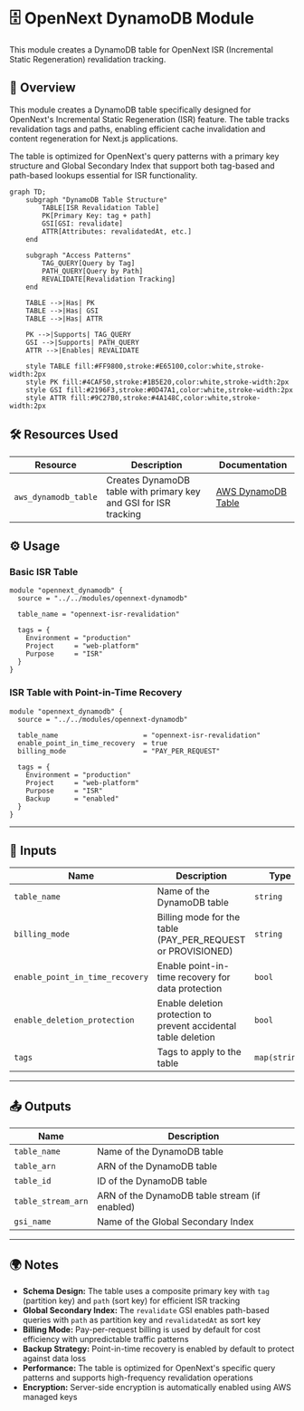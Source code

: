 # 🗄️ OpenNext DynamoDB Module

This module creates a DynamoDB table for OpenNext ISR (Incremental Static Regeneration) revalidation tracking.

## 📖 Overview

This module creates a DynamoDB table specifically designed for OpenNext's Incremental Static Regeneration (ISR) feature. The table tracks revalidation tags and paths, enabling efficient cache invalidation and content regeneration for Next.js applications.

The table is optimized for OpenNext's query patterns with a primary key structure and Global Secondary Index that support both tag-based and path-based lookups essential for ISR functionality.

```mermaid
graph TD;
    subgraph "DynamoDB Table Structure"
        TABLE[ISR Revalidation Table]
        PK[Primary Key: tag + path]
        GSI[GSI: revalidate]
        ATTR[Attributes: revalidatedAt, etc.]
    end

    subgraph "Access Patterns"
        TAG_QUERY[Query by Tag]
        PATH_QUERY[Query by Path]
        REVALIDATE[Revalidation Tracking]
    end

    TABLE -->|Has| PK
    TABLE -->|Has| GSI
    TABLE -->|Has| ATTR

    PK -->|Supports| TAG_QUERY
    GSI -->|Supports| PATH_QUERY
    ATTR -->|Enables| REVALIDATE

    style TABLE fill:#FF9800,stroke:#E65100,color:white,stroke-width:2px
    style PK fill:#4CAF50,stroke:#1B5E20,color:white,stroke-width:2px
    style GSI fill:#2196F3,stroke:#0D47A1,color:white,stroke-width:2px
    style ATTR fill:#9C27B0,stroke:#4A148C,color:white,stroke-width:2px
```

## 🛠 Resources Used

| Resource             | Description                                                      | Documentation                                                                                                    |
| -------------------- | ---------------------------------------------------------------- | ---------------------------------------------------------------------------------------------------------------- |
| `aws_dynamodb_table` | Creates DynamoDB table with primary key and GSI for ISR tracking | [AWS DynamoDB Table](https://registry.terraform.io/providers/hashicorp/aws/latest/docs/resources/dynamodb_table) |

## ⚙️ Usage

### Basic ISR Table

```hcl
module "opennext_dynamodb" {
  source = "../../modules/opennext-dynamodb"

  table_name = "opennext-isr-revalidation"

  tags = {
    Environment = "production"
    Project     = "web-platform"
    Purpose     = "ISR"
  }
}
```

### ISR Table with Point-in-Time Recovery

```hcl
module "opennext_dynamodb" {
  source = "../../modules/opennext-dynamodb"

  table_name                     = "opennext-isr-revalidation"
  enable_point_in_time_recovery  = true
  billing_mode                   = "PAY_PER_REQUEST"

  tags = {
    Environment = "production"
    Project     = "web-platform"
    Purpose     = "ISR"
    Backup      = "enabled"
  }
}
```

---

## 🔑 Inputs

| Name                            | Description                                                     | Type          | Default             | Required |
| ------------------------------- | --------------------------------------------------------------- | ------------- | ------------------- | :------: |
| `table_name`                    | Name of the DynamoDB table                                      | `string`      | n/a                 |  ✅ Yes  |
| `billing_mode`                  | Billing mode for the table (PAY_PER_REQUEST or PROVISIONED)     | `string`      | `"PAY_PER_REQUEST"` |  ❌ No   |
| `enable_point_in_time_recovery` | Enable point-in-time recovery for data protection               | `bool`        | `true`              |  ❌ No   |
| `enable_deletion_protection`    | Enable deletion protection to prevent accidental table deletion | `bool`        | `false`             |  ❌ No   |
| `tags`                          | Tags to apply to the table                                      | `map(string)` | `{}`                |  ❌ No   |

---

## 📤 Outputs

| Name               | Description                                   |
| ------------------ | --------------------------------------------- |
| `table_name`       | Name of the DynamoDB table                    |
| `table_arn`        | ARN of the DynamoDB table                     |
| `table_id`         | ID of the DynamoDB table                      |
| `table_stream_arn` | ARN of the DynamoDB table stream (if enabled) |
| `gsi_name`         | Name of the Global Secondary Index            |

---

## 🌍 Notes

- **Schema Design:** The table uses a composite primary key with `tag` (partition key) and `path` (sort key) for efficient ISR tracking
- **Global Secondary Index:** The `revalidate` GSI enables path-based queries with `path` as partition key and `revalidatedAt` as sort key
- **Billing Mode:** Pay-per-request billing is used by default for cost efficiency with unpredictable traffic patterns
- **Backup Strategy:** Point-in-time recovery is enabled by default to protect against data loss
- **Performance:** The table is optimized for OpenNext's specific query patterns and supports high-frequency revalidation operations
- **Encryption:** Server-side encryption is automatically enabled using AWS managed keys

